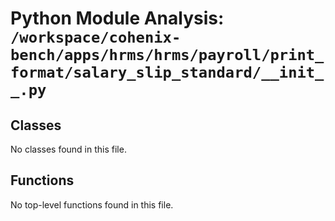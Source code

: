 # Python Module Analysis: `/workspace/cohenix-bench/apps/hrms/hrms/payroll/print_format/salary_slip_standard/__init__.py`

## Classes

No classes found in this file.


## Functions

No top-level functions found in this file.
